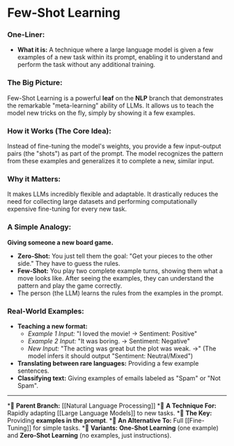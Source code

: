 # Few-Shot Learning

### One-Liner:
*   **What it is:** A technique where a large language model is given a few examples of a new task within its prompt, enabling it to understand and perform the task without any additional training.

### The Big Picture:
Few-Shot Learning is a powerful **leaf** on the **NLP** branch that demonstrates the remarkable "meta-learning" ability of LLMs. It allows us to teach the model new tricks on the fly, simply by showing it a few examples.

### How it Works (The Core Idea):
Instead of fine-tuning the model's weights, you provide a few input-output pairs (the "shots") as part of the prompt. The model recognizes the pattern from these examples and generalizes it to complete a new, similar input.

### Why it Matters:
It makes LLMs incredibly flexible and adaptable. It drastically reduces the need for collecting large datasets and performing computationally expensive fine-tuning for every new task.

### A Simple Analogy:
**Giving someone a new board game.**
*   **Zero-Shot:** You just tell them the goal: "Get your pieces to the other side." They have to guess the rules.
*   **Few-Shot:** You play two complete example turns, showing them what a move looks like. After seeing the examples, they can understand the pattern and play the game correctly.
*   The person (the LLM) learns the rules from the examples in the prompt.

### Real-World Examples:
*   **Teaching a new format:** 
    *   *Example 1 Input:* "I loved the movie! -> Sentiment: Positive"
    *   *Example 2 Input:* "It was boring. -> Sentiment: Negative"
    *   *New Input:* "The acting was great but the plot was weak. ->" (The model infers it should output "Sentiment: Neutral/Mixed")
*   **Translating between rare languages:** Providing a few example sentences.
*   **Classifying text:** Giving examples of emails labeled as "Spam" or "Not Spam".

---
*🌳 **Parent Branch:** [[Natural Language Processing]]
*🤖 **A Technique For:** Rapidly adapting [[Large Language Models]] to new tasks.
*🎯 **The Key:** Providing **examples in the prompt**.
*🚀 **An Alternative To:** Full [[Fine-Tuning]] for simple tasks.
*🔢 **Variants:** **One-Shot Learning** (one example) and **Zero-Shot Learning** (no examples, just instructions).
